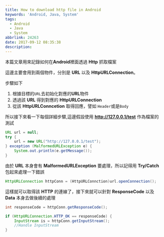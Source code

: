 ```yaml
---
title: How to download http file in Android
keywords: 'Android, Java, System'
tags:
  - Android
  - Java
  - System
abbrlink: 24263
date: 2017-09-12 08:35:38
description:
---
```



本篇文章用來記錄如何在**Android**裡面透過 **Http** 抓取檔案

這邊主要會用到兩個物件，分別是 **URL** 以及 **HttpURLConnection**。

步驟如下
1. 根據目標的`URL`去初始化對應的**URL**物件
2. 透過該 **URL** 得到對應的 **HttpURLConnection**
3. 從該 **HttpURLConncetion** 取得回應，譬如 `Header`或是`Body`

<!--more-->

所以接下來看一下每個詳細步驟,這邊假設使用 **http://127.0.0.1/test** 作為檔案的測試

```Java
URL url = null;
try {
    url = new URL("http://127.0.0.1/test");
} exception (MalformedURLException e) {
    System.out.println(e.getMessage());
}

```
由於 **URL** 本身會有 **MalformedURLException** 要處理，所以記得用 **Try/Catch** 包起來處理一下錯誤


```Java
HttpURLConnection httpConn = (HttpURLConnction)url.openConnection();
```
這樣就可以取得該 **HTTP** 的連線了，接下來就可以針對 **ResponseCode** 以及 **Data** 本身去做後續的處理

```Java
int responseCode = httpConn.getResponseCode();

if (HttpURLConnection.HTTP_OK == responseCode) {
    InputStream is = httpConn.getInputStream();
    //Handle InputStream
}
```

